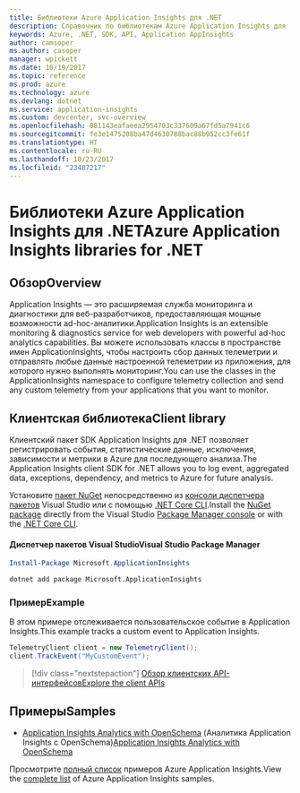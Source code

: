 ```yaml
---
title: Библиотеки Azure Application Insights для .NET
description: Справочник по библиотекам Azure Application Insights для .NET
keywords: Azure, .NET, SDK, API, Application AppInsights
author: camsoper
ms.author: casoper
manager: wpickett
ms.date: 10/19/2017
ms.topic: reference
ms.prod: azure
ms.technology: azure
ms.devlang: dotnet
ms.service: application-insights
ms.custom: devcenter, svc-overview
ms.openlocfilehash: 081143eafaeea2954703c337609a67fd5a7941c6
ms.sourcegitcommit: fe3e1475208ba47d4630788bac88b952cc3fe61f
ms.translationtype: HT
ms.contentlocale: ru-RU
ms.lasthandoff: 10/23/2017
ms.locfileid: "23487217"
---
```

# <a name="azure-application-insights-libraries-for-net"></a><span data-ttu-id="50d09-104">Библиотеки Azure Application Insights для .NET</span><span class="sxs-lookup"><span data-stu-id="50d09-104">Azure Application Insights libraries for .NET</span></span>

## <a name="overview"></a><span data-ttu-id="50d09-105">Обзор</span><span class="sxs-lookup"><span data-stu-id="50d09-105">Overview</span></span>

<span data-ttu-id="50d09-106">Application Insights — это расширяемая служба мониторинга и диагностики для веб-разработчиков, предоставляющая мощные возможности ad-hoc-аналитики.</span><span class="sxs-lookup"><span data-stu-id="50d09-106">Application Insights is an extensible monitoring & diagnostics service for web developers with powerful ad-hoc analytics capabilities.</span></span> <span data-ttu-id="50d09-107">Вы можете использовать классы в пространстве имен ApplicationInsights, чтобы настроить сбор данных телеметрии и отправлять любые данные настроенной телеметрии из приложения, для которого нужно выполнять мониторинг.</span><span class="sxs-lookup"><span data-stu-id="50d09-107">You can use the classes in the ApplicationInsights namespace to configure telemetry collection and send any custom telemetry from your applications that you want to monitor.</span></span>

## <a name="client-library"></a><span data-ttu-id="50d09-108">Клиентская библиотека</span><span class="sxs-lookup"><span data-stu-id="50d09-108">Client library</span></span>

<span data-ttu-id="50d09-109">Клиентский пакет SDK Application Insights для .NET позволяет регистрировать события, статистические данные, исключения, зависимости и метрики в Azure для последующего анализа.</span><span class="sxs-lookup"><span data-stu-id="50d09-109">The Application Insights client SDK for .NET allows you to log event, aggregated data, exceptions, dependency, and metrics to Azure for future analysis.</span></span>

<span data-ttu-id="50d09-110">Установите [пакет NuGet](https://www.nuget.org/packages/Microsoft.ApplicationInsights ) непосредственно из [консоли диспетчера пакетов][PackageManager] Visual Studio или с помощью [.NET Core CLI][DotNetCLI].</span><span class="sxs-lookup"><span data-stu-id="50d09-110">Install the [NuGet package](https://www.nuget.org/packages/Microsoft.ApplicationInsights ) directly from the Visual Studio [Package Manager console][PackageManager] or with the [.NET Core CLI][DotNetCLI].</span></span>

#### <a name="visual-studio-package-manager"></a><span data-ttu-id="50d09-111">Диспетчер пакетов Visual Studio</span><span class="sxs-lookup"><span data-stu-id="50d09-111">Visual Studio Package Manager</span></span>

```powershell
Install-Package Microsoft.ApplicationInsights 
```

```bash
dotnet add package Microsoft.ApplicationInsights 
```

### <a name="example"></a><span data-ttu-id="50d09-112">Пример</span><span class="sxs-lookup"><span data-stu-id="50d09-112">Example</span></span>

<span data-ttu-id="50d09-113">В этом примере отслеживается пользовательское событие в Application Insights.</span><span class="sxs-lookup"><span data-stu-id="50d09-113">This example tracks a custom event to Application Insights.</span></span>

```csharp
TelemetryClient client = new TelemetryClient();
client.TrackEvent("MyCustomEvent");
```

> [!div class="nextstepaction"]
> [<span data-ttu-id="50d09-114">Обзор клиентских API-интерфейсов</span><span class="sxs-lookup"><span data-stu-id="50d09-114">Explore the client APIs</span></span>](/dotnet/api/overview/azure/insights/client)



## <a name="samples"></a><span data-ttu-id="50d09-115">Примеры</span><span class="sxs-lookup"><span data-stu-id="50d09-115">Samples</span></span>

- <span data-ttu-id="50d09-116">[Application Insights Analytics with OpenSchema](https://azure.microsoft.com/resources/samples/guidance-appinsights-openschema/) (Аналитика Application Insights с OpenSchema)</span><span class="sxs-lookup"><span data-stu-id="50d09-116">[Application Insights Analytics with OpenSchema](https://azure.microsoft.com/resources/samples/guidance-appinsights-openschema/)</span></span>

<span data-ttu-id="50d09-117">Просмотрите [полный список](https://azure.microsoft.com/resources/samples/?service=application-insights&platform=dotnet) примеров Azure Application Insights.</span><span class="sxs-lookup"><span data-stu-id="50d09-117">View the [complete list](https://azure.microsoft.com/resources/samples/?service=application-insights&platform=dotnet) of Azure Application Insights samples.</span></span>

[PackageManager]: https://docs.microsoft.com/nuget/tools/package-manager-console
[DotNetCLI]: https://docs.microsoft.com/dotnet/core/tools/dotnet-add-package
